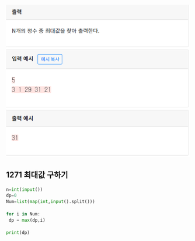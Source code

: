 ![image-20200426152226620](./img/1271.png)

## 1271  최대값 구하기

 ```python
n=int(input())
dp=0
Num=list(map(int,input().split()))

for i in Num:
  dp = max(dp,i)

print(dp)
 ```

